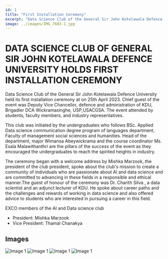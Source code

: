 ```yaml
---
id: 1
title: "First Installation Ceremony"
excerpt: "Data Science Club of the General Sir John Kotelawala Defence University held its first installation ceremony at on 25th April 2023."
image: ../images/IMG_7683-1.jpg
---
```


# DATA SCIENCE CLUB OF GENERAL SIR JOHN KOTELAWALA DEFENCE UNIVERSITY HOLDS FIRST INSTALLATION CEREMONY

Data Science Club of the General Sir John Kotelawala Defence University held its first installation ceremony at on 25th April 2023. Chief guest of the event was Deputy Vice Chancellor, defence and administration of KDU, Brigadier DCA Wickramasinghe, USP,USACGSA. The event attended by students, faculty members, and industry representatives.

This club was initiated by the undergraduates who follows BSc. Applied Data science communication degree program of languages department, Faculty of management social sciences and humanities. Head of the department, major Wimansa Abeywickrama and the course coordinator Ms. Esala Malawithanthri are the pillars of the success of the event as they encouraged the undergraduates to reach the spirited heights in industry.

The ceremony began with a welcome address by Mishka Marzook, the president of the club president, spoke about the club's mission to create a community of individuals who are passionate about AI and data science and are committed to advancing in these fields in a responsible and ethical manner.The guest of honour of the ceremony was Dr. Charith Silva , a data scientist and an adjunct lecturer of KDU. He spoke about career paths and the challenges and rewards of working in data science and also offered advice to students who are interested in pursuing a career in this field.

EXCO members of the AI and Data science club
- President: Mishka Marzook
- Vice President: Thamal Chanakya


## Images

![Image 1](../images/084A1541.jpg)
![Image 1](../images/084A1612-Pano.jpg)
![Image 1](../images/084A1541.jpg)
![Image 1](../images/084A1541.jpg)